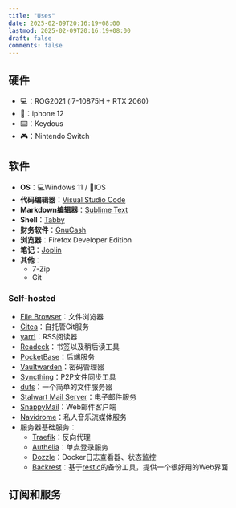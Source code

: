 ```yaml
---
title: "Uses"
date: 2025-02-09T20:16:19+08:00
lastmod: 2025-02-09T20:16:19+08:00
draft: false
comments: false
---
```


## 硬件

* 💻：ROG2021 (i7-10875H + RTX 2060)
* 📱：iphone 12
* ⌨️：Keydous
* 🎮：Nintendo Switch

## 软件

* **OS**：💻Windows 11 / 📱IOS
* **代码编辑器**：[Visual Studio Code](https://code.visualstudio.com/)
* **Markdown编辑器**：[Sublime Text](https://www.sublimetext.com/)
* **Shell**：[Tabby](https://tabby.sh/)
* **财务软件**：[GnuCash](https://gnucash.org/)
* **浏览器**：Firefox Developer Edition
* **笔记**：[Joplin](https://joplinapp.org/)
* **其他**：
  * 7-Zip
  * Git

### Self-hosted

* [File Browser](https://filebrowser.org/)：文件浏览器
* [Gitea](https://gitea.io/)：自托管Git服务
* [yarr!](https://github.com/nkanaev/yarr)：RSS阅读器
* [Readeck](https://readeck.org/)：书签以及稍后读工具
* [PocketBase](https://pocketbase.io/)：后端服务
* [Vaultwarden](https://github.com/dani-garcia/vaultwarden)：密码管理器
* [Syncthing](https://syncthing.net/)：P2P文件同步工具
* [dufs](https://github.com/sigoden/dufs)：一个简单的文件服务器
* [Stalwart Mail Server](https://stalw.art/)：电子邮件服务
* [SnappyMail](https://github.com/the-djmaze/snappymail)：Web邮件客户端
* [Navidrome](https://www.navidrome.org/)：私人音乐流媒体服务
* 服务器基础服务：
  * [Traefik](https://traefik.io/)：反向代理
  * [Authelia](https://www.authelia.com/)：单点登录服务
  * [Dozzle](https://dozzle.dev/)：Docker日志查看器、状态监控
  * [Backrest](https://github.com/garethgeorge/backrest)：基于[restic](https://restic.net/)的备份工具，提供一个很好用的Web界面


## 订阅和服务

